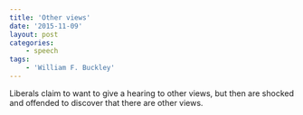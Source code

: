 ```yaml
---
title: 'Other views'
date: '2015-11-09'
layout: post
categories:
    - speech
tags:
    - 'William F. Buckley'
---
```


Liberals claim to want to give a hearing to other views, but then are shocked and offended to discover that there are other views.